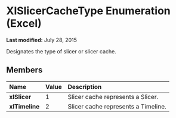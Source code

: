 
# XlSlicerCacheType Enumeration (Excel)

 **Last modified:** July 28, 2015

Designates the type of slicer or slicer cache.

## Members



|**Name**|**Value**|**Description**|
|:-----|:-----|:-----|
| **xlSlicer**|1|Slicer cache represents a Slicer.|
| **xlTimeline**|2|Slicer cache represents a Timeline.|
